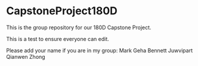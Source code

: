# CapstoneProject180D
This is the group repository for our 180D Capstone Project.

This is a test to ensure everyone can edit.

Please add your name if you are in my group:
Mark Geha
Bennett Juwvipart
Qianwen Zhong
